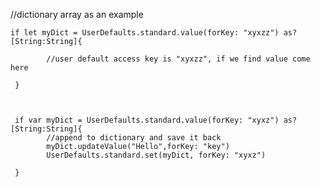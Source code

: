 


//dictionary array as an example


    if let myDict = UserDefaults.standard.value(forKey: "xyxzz") as? [String:String]{
            
            //user default access key is "xyxzz", if we find value come here
            
     }
     
     
     
     if var myDict = UserDefaults.standard.value(forKey: "xyxz") as? [String:String]{
            //append to dictionary and save it back
            myDict.updateValue("Hello",forKey: "key")
            UserDefaults.standard.set(myDict, forKey: "xyxz")
            
     }
